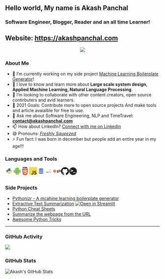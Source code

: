## Hello world, My name is Akash Panchal
### Software Engineer, Blogger, Reader and an all time Learner!

## Website: https://akashpanchal.com
<p align="center">
  <kbd>
<img src="https://github.com/akashp1712/developerFolio/raw/master/website-scroll.gif" width="960"></img>
  </kbd>
</p>

### About Me

- 🔭 I’m currently working on my side project [Machine Learning Boilerplate Generator][pythonizr]!
- 🌱 I love to know and learn more about **Large scale system design, Applied Machine Learning, Natural Language Processing**.
- 👯 I’m looking to collaborate with other content creators, open source contirbuters and avid learners.
- 🥅 2021 Goals: Contribute more to open source projects And make tools and article avaialble for free to use.
- 💬 Ask me about Software Engineering, NLP and TimeTravel: **contact@akashpanchal.com**
- 📫 How about LinkedIn? [Connect with me on Linkedin][linkedin]
- 😄 Pronouns: [*Freshly Squeezed*][OrangeCasidy]
- ⚡ Fun fact: I was born in december but people add an entire year in my age!!!


### Languages and Tools

<img align="left" alt="Python" width="26px" src="https://raw.githubusercontent.com/github/explore/80688e429a7d4ef2fca1e82350fe8e3517d3494d/topics/python/python.png" />
<img align="left" alt="Android" width="26px" src="https://raw.githubusercontent.com/github/explore/80688e429a7d4ef2fca1e82350fe8e3517d3494d/topics/android/android.png" />
<img align="left" alt="HTML5" width="26px" src="https://raw.githubusercontent.com/github/explore/80688e429a7d4ef2fca1e82350fe8e3517d3494d/topics/html/html.png" />
<img align="left" alt="JavaScript" width="26px" src="https://raw.githubusercontent.com/github/explore/80688e429a7d4ef2fca1e82350fe8e3517d3494d/topics/javascript/javascript.png" />
<img align="left" al="SQL" width="26px" src="https://raw.githubusercontent.com/github/explore/80688e429a7d4ef2fca1e82350fe8e3517d3494d/topics/sql/sql.png" />
<img align="left" alt="MySQL" width="26px" src="https://raw.githubusercontent.com/github/explore/80688e429a7d4ef2fca1e82350fe8e3517d3494d/topics/mysql/mysql.png" />
<img align="left" alt="Git" width="26px" src="https://raw.githubusercontent.com/github/explore/80688e429a7d4ef2fca1e82350fe8e3517d3494d/topics/git/git.png" />
<img align="left" alt="GitHub" width="26px" src="https://raw.githubusercontent.com/github/explore/78df643247d429f6cc873026c0622819ad797942/topics/github/github.png" />
<img align="left" alt="Terminal" width="26px" src="https://raw.githubusercontent.com/github/explore/80688e429a7d4ef2fca1e82350fe8e3517d3494d/topics/terminal/terminal.png" />


<br />
<br />

### Side Projects
- [Pythonizr - A mcahine learning boilerplate generator](https://pythonizr.com)
- [Extractive Text Summarization](https://github.com/akashp1712/streamlit-text-summarization) [![Open in Streamlit](https://static.streamlit.io/badges/streamlit_badge_black_white.svg)](https://share.streamlit.io/akashp1712/streamlit-text-summarization/main/app.py)
- [Python Cheat Sheets](https://github.com/akashp1712/python-cheat-sheets)
- [Summarize the webpage from the URL](https://github.com/akashp1712/summarize-webpage)
- [Awesome Python Tricks](https://akashp1712.github.io/python-tricks/)


---
### <summary>GitHub Activity</summary>
<img
  src="https://cr-ss-service.azurewebsites.net/api/ScreenShot?widget=activity&username=akashp1712&labels=true&branding=false"
/>

### <summary>GitHub Stats</summary>
<img align="left" alt="Akash's GitHub Stats" src="https://github-readme-stats.codestackr.vercel.app/api?username=akashp1712&show_icons=true&hide_border=true" />


[website]: https://akashpanchal.com
[pythonizr]: https://pythonizr.com
[twitter]: https://twitter.com/akashp1712
[linkedin]: https://linkedin.com/in/akash-panchal-2222749a/
[medium]: https://medium.com/@akashp1712
[OrangeCasidy]: https://twitter.com/orangecassidy

